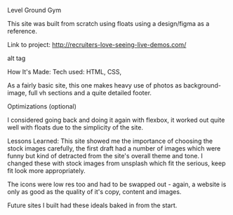 Level Ground Gym

This site was built from scratch using floats using a design/figma as a reference.

Link to project: http://recruiters-love-seeing-live-demos.com/

alt tag

How It's Made:
Tech used: HTML, CSS, 

As a fairly basic site, this one makes heavy use of photos as background-image, full vh sections and a quite detailed footer.

Optimizations
(optional)

I considered going back and doing it again with flexbox, it worked out quite well with floats due to the simplicity of the site.

Lessons Learned:
This site showed me the importance of choosing the stock images carefully, the first draft had a number of images which were funny but kind of
detracted from the site's overall theme and tone. I changed these with stock images from unsplash which fit the serious, keep fit look more appropriately.

The icons were low res too and had to be swapped out - again, a website is only as good as the quality of it's copy, content and images.

Future sites I built had these ideals baked in from the start.
